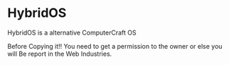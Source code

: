 HybridOS
========

HybridOS is a alternative ComputerCraft OS

Before Copying it!! You need to get a permission to the owner or else you will Be report in the Web Industries.
